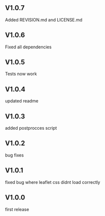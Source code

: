 ## V1.0.7

Added REVISION.md and LICENSE.md
## V1.0.6

Fixed all dependencies

## V1.0.5

Tests now work

## V1.0.4

updated readme

## V1.0.3

added postprocces script

## V1.0.2

bug fixes

## V1.0.1

fixed bug where leaflet css didnt load correctly

## V1.0.0

first release
